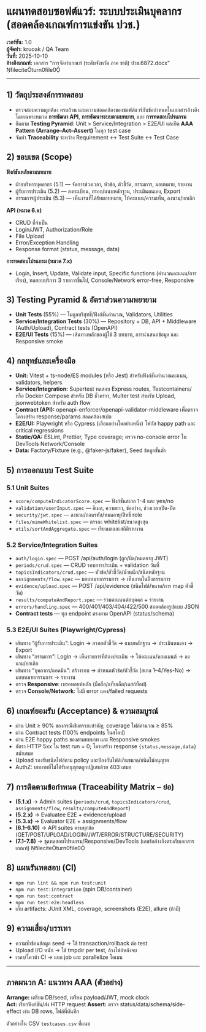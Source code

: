 # แผนทดสอบซอฟต์แวร์: ระบบประเมินบุคลากร (สอดคล้องเกณฑ์การแข่งขัน ปวช.)
**เวอร์ชัน:** 1.0  
**ผู้จัดทำ:** kruoak / QA Team  
**วันที่:** 2025-10-10  
**อ้างอิงเกณฑ์:** เอกสาร “การจัดทำเกณฑ์ (ระดับจังหวัด ภาค ชาติ) ปวช.6872.docx” fileciteturn0file0

---

## 1) วัตถุประสงค์การทดสอบ
- ตรวจสอบความถูกต้อง ครบถ้วน และความสอดคล้องของซอฟต์แวร์กับข้อกำหนดในเอกสารอ้างอิง โดยเฉพาะหมวด **การพัฒนา API**, **การพัฒนาระบบตามบทบาท**, และ **การทดสอบโปรแกรม**
- ยึดตาม **Testing Pyramid**: Unit > Service/Integration > E2E/UI และยึด **AAA Pattern (Arrange–Act–Assert)** ในทุก test case
- จัดทำ **Traceability** ระหว่าง Requirement ↔ Test Suite ↔ Test Case

## 2) ขอบเขต (Scope)
**ฟังก์ชันหลักตามบทบาท**
- ฝ่ายบริหารบุคลากร (5.1) — จัดการช่วงเวลา, หัวข้อ, ตัวชี้วัด, กรรมการ, มอบหมาย, รายงาน
- ผู้รับการประเมิน (5.2) — ลงทะเบียน, กรอก/แนบหลักฐาน, ประเมินตนเอง, Export
- กรรมการผู้ประเมิน (5.3) — เห็นงานที่ได้รับมอบหมาย, ให้คะแนน/ความเห็น, ลงนาม/ยกเลิก

**API (หมวด 6.x)**
- CRUD ที่จำเป็น
- Login/JWT, Authorization/Role
- File Upload
- Error/Exception Handling
- Response format (status, message, data)

**การทดสอบโปรแกรม (หมวด 7.x)**
- Login, Insert, Update, Validate input, Specific functions (คำนวณคะแนน/การเรียง), ทดสอบบริการ 3 รายการขึ้นไป, Console/Network error-free, Responsive

## 3) Testing Pyramid & อัตราส่วนความพยายาม
- **Unit Tests** (55%) — โมดูลบริสุทธิ์/ฟังก์ชันคำนวณ, Validators, Utilities
- **Service/Integration Tests** (30%) — Repository + DB, API + Middleware (Auth/Upload), Contract tests (OpenAPI)
- **E2E/UI Tests** (15%) — เส้นทางหลักของผู้ใช้ 3 บทบาท, การนำเสนอข้อมูล และ Responsive smoke

## 4) กลยุทธ์และเครื่องมือ
- **Unit:** Vitest + ts-node/ES modules (หรือ Jest) สำหรับฟังก์ชันคำนวณคะแนน, validators, helpers
- **Service/Integration:** Supertest ทดสอบ Express routes, Testcontainers/หรือ Docker Compose สำหรับ DB ชั่วคราว, Multer test สำหรับ Upload, jsonwebtoken สำหรับ auth flow
- **Contract (API):** openapi-enforcer/openapi-validator-middleware เพื่อตรวจโครงสร้าง response/params สอดคล้องสเปก
- **E2E/UI:** Playwright หรือ Cypress (เลือกอย่างใดอย่างหนึ่ง) โฟกัส happy path และ critical regressions
- **Static/QA:** ESLint, Prettier, Type coverage; ตรวจ no-console error ใน DevTools Network/Console
- **Data:** Factory/Fixture (e.g., @faker-js/faker), Seed ข้อมูลขั้นต่ำ

## 5) การออกแบบ Test Suite
### 5.1 Unit Suites
- `score/computeIndicatorScore.spec` — ฟังก์ชันสเกล 1–4 และ yes/no
- `validation/userInput.spec` — อีเมล, ความยาว, ช่องว่าง, ช่วงเวลาเปิด-ปิด
- `security/jwt.spec` — ลงนาม/ถอดรหัส/หมดอายุ/สิทธิ์ role
- `files/mimeWhitelist.spec` — ตรรกะ whitelist/ขนาดสูงสุด
- `utils/sortAndAggregate.spec` — เรียงผลและสถิติรายงาน

### 5.2 Service/Integration Suites
- `auth/login.spec` — POST /api/auth/login (ถูก/ผิด/หมดอายุ JWT)
- `periods/crud.spec` — CRUD รอบการประเมิน + validation วันที่
- `topicsIndicators/crud.spec` — หัวข้อ/ตัวชี้วัด/น้ำหนัก/ชนิดหลักฐาน
- `assignments/flow.spec` — มอบหมายกรรมการ → เห็นงานในฝั่งกรรมการ
- `evidence/upload.spec` — POST /api/evidence (ชนิดไฟล์/ขนาด/การ map ตัวชี้วัด)
- `results/computeAndReport.spec` — รวมคะแนนต่อบุคคล + รายงาน
- `errors/handling.spec` — 400/401/403/404/422/500 สอดคล้องรูปแบบ JSON
- **Contract tests** — ทุก endpoint ตรงตาม OpenAPI (status/schema)

### 5.3 E2E/UI Suites (Playwright/Cypress)
- เส้นทาง “ผู้รับการประเมิน”: Login → กรอกตัวชี้วัด → แนบหลักฐาน → ประเมินตนเอง → Export
- เส้นทาง “กรรมการ”: Login → เห็นรายการที่ต้องประเมิน → ให้คะแนน/คอมเมนต์ → ลงนาม/ยกเลิก
- เส้นทาง “บุคลากร/แอดมิน”: สร้างรอบ → กำหนดหัวข้อ/ตัวชี้วัด (สเกล 1–4/Yes-No) → มอบหมายกรรมการ → รายงาน
- ตรวจ **Responsive**: เบรคพอยท์หลัก (มือถือ/แท็บเล็ต/เดสก์ท็อป)
- ตรวจ **Console/Network**: ไม่มี error แดง/failed requests

## 6) เกณฑ์ยอมรับ (Acceptance) & ความสมบูรณ์
- ผ่าน Unit ≥ 90% ของกรณีเชิงตรรกะสำคัญ; coverage ไฟล์คำนวณ ≥ 85%
- ผ่าน Contract tests (100% endpoints ในสโคป)
- ผ่าน E2E happy paths ของสามบทบาท และ Responsive smokes
- อัตรา HTTP 5xx ใน test run = 0; โครงสร้าง response `{status,message,data}` สม่ำเสมอ
- Upload รองรับชนิดไฟล์ตาม policy และป้องกันไฟล์เกินขนาด/ชนิดไม่อนุญาต
- AuthZ: บทบาทที่ไม่ได้รับอนุญาตถูกปฏิเสธด้วย 403 เสมอ

## 7) การติดตามข้อกำหนด (Traceability Matrix – ย่อ)
- **(5.1.x)** → Admin suites (`periods/crud`, `topicsIndicators/crud`, `assignments/flow`, `results/computeAndReport`)
- **(5.2.x)** → Evaluatee E2E + evidence/upload
- **(5.3.x)** → Evaluator E2E + assignments/flow
- **(6.1–6.10)** → API suites ครบทุกข้อ (GET/POST/UPLOAD/LOGIN/JWT/ERROR/STRUCTURE/SECURITY)
- **(7.1–7.8)** → ชุดทดสอบโปรแกรม/Responsive/DevTools
(เลขข้ออ้างอิงตรงกับเอกสารเกณฑ์) fileciteturn0file0

## 8) แผนรันทดสอบ (CI)
- `npm run lint && npm run test:unit`
- `npm run test:integration` (spin DB/container)
- `npm run test:contract`
- `npm run test:e2e:headless`
- เก็บ artifacts: JUnit XML, coverage, screenshots (E2E), allure (ถ้ามี)

## 9) ความเสี่ยง/บรรเทา
- ความซ้ำซ้อนข้อมูล seed → ใช้ transaction/rollback ต่อ test
- Upload I/O หนัก → ใช้ tmpdir per test, ล้างไฟล์หลังจบ
- เวลา/โควต้า CI → แยก job และ parallelize โดเมน

---

## ภาคผนวก A: แนวทาง AAA (ตัวอย่าง)
**Arrange:** เตรียม DB/seed, เตรียม payload/JWT, mock clock  
**Act:** เรียกฟังก์ชัน/ส่ง HTTP request
**Assert:** ตรวจ status/data/schema/side-effect เช่น DB rows, ไฟล์ที่บันทึก

ตัวอย่างใน CSV `testcases.csv` ที่แนบ